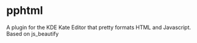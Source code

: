 pphtml
======

A plugin for the KDE Kate Editor that pretty formats HTML and Javascript. Based on js_beautify